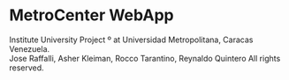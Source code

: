 # MetroCenter WebApp

Institute University Project º at Universidad Metropolitana, Caracas Venezuela.                  
Jose Raffalli, Asher Kleiman, Rocco Tarantino, Reynaldo Quintero All rights reserved. 
